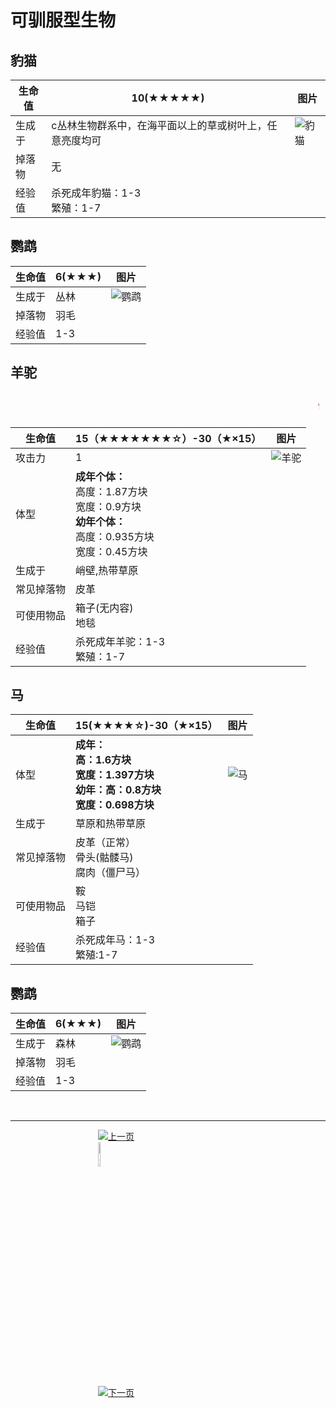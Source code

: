 # 可驯服型生物
## 豹猫

生命值 | 10(★★★★★) | 图片
-- | -- | -- 
生成于 | c丛林生物群系中，在海平面以上的草或树叶上，任意亮度均可 | ![豹猫](./img/Cats.gif)
掉落物 | 无 
经验值 | 杀死成年豹猫：1-3<br />繁殖：1-7

## 鹦鹉

生命值 | 6(★★★) | 图片
-- | -- | -- 
生成于 | 丛林 | ![鹦鹉](./img/225px-Parrot_gray.png)
掉落物 | 羽毛
经验值 | 1-3

## 羊驼
<div style="padding:10px;">
    <marquee direction="left"><span style="font-weight: bolder:font-size: 30px; color: brown;">作为中立型生物，羊驼能像马一样被驯服，并且能被拴在一起形成一列驼队。它们甚至还可以有小宝宝Stone</span></marquee>
</div>

生命值 | 15（★★★★★★★☆）-30（★×15） | 图片
-- | -- | --
攻击力 | 1 | ![羊驼](./img/120px-Baby_llama_brown.png)
体型 | <b>成年个体：</b><br />高度：1.87方块<br />宽度：0.9方块<br /><b>幼年个体：</b><br />高度：0.935方块<br />宽度：0.45方块
生成于 | 峭壁,热带草原
常见掉落物 | 皮革
可使用物品 | 箱子(无内容)<br />地毯
经验值 | 杀死成年羊驼：1-3<br />繁殖：1-7

## 马

生命值 | 15(★★★★☆)-30（★×15） | 图片
-- | -- | --
体型 | <b>成年：<br />高：1.6方块<br />宽度：1.397方块<br /><b>幼年：</b>高：0.8方块<br />宽度：0.698方块 | ![马](./img/300px-Skeletonhorse.png)
生成于 | 草原和热带草原
常见掉落物 | 皮革（正常）<br />骨头(骷髅马)<br />腐肉（僵尸马）
可使用物品 | 鞍<br />马铠<br />箱子
经验值 | 杀死成年马：1-3<br />繁殖:1-7

## 鹦鹉

生命值 | 6(★★★) | 图片 
-- | -- | --
生成于 | 森林 | ![鹦鹉](./img/225px-Parrot_gray.png)
掉落物 | 羽毛
经验值 | 1-3

&nbsp;

<hr >
<figure class="third" >
<a href="./introduce/NPC_xiaoyong.html">
    <img border="0" src="./img/qianfan.png" alt="上一页" title="上一页" hspace="100" >
</a>
<a href="./introduce/major.html">
    <img border="0" src="./img/huizhuye.png" alt="返回NPC页面" title="返回NPC页面" hspace="100" width="10%" height="10%" >
</a>
<a href="./introduce/NPC_buhuanji.html">
    <img border="0" src="./img/fanye.png" alt="下一页" title="下一页" hspace="100" >
</a>
</figure>
&nbsp;

